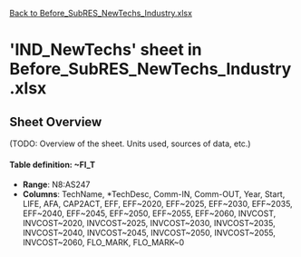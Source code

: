 [Back to Before_SubRES_NewTechs_Industry.xlsx](README.md)

# 'IND_NewTechs' sheet in Before_SubRES_NewTechs_Industry.xlsx

## Sheet Overview

(TODO: Overview of the sheet. Units used, sources of data, etc.)

#### Table definition: ~FI_T
- **Range**: N8:AS247
- **Columns**: TechName, *TechDesc, Comm-IN, Comm-OUT, Year, Start, LIFE, AFA, CAP2ACT, EFF, EFF~2020, EFF~2025, EFF~2030, EFF~2035, EFF~2040, EFF~2045, EFF~2050, EFF~2055, EFF~2060, INVCOST, INVCOST~2020, INVCOST~2025, INVCOST~2030, INVCOST~2035, INVCOST~2040, INVCOST~2045, INVCOST~2050, INVCOST~2055, INVCOST~2060, FLO_MARK, FLO_MARK~0

